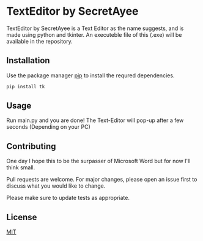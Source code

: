 # TextEditor by SecretAyee

TextEditor by SecretAyee is a Text Editor as the name suggests, and is made using python and tkinter. An executeble file of this (.exe) will be available in the repository.

## Installation

Use the package manager [pip](https://pip.pypa.io/en/stable/) to install the requred dependencies.

```bash
pip install tk
```

## Usage

Run main.py and you are done! The Text-Editor will pop-up after a few seconds (Depending on your PC)

## Contributing
One day I hope this to be the surpasser of Microsoft Word but for now I'll think small.

Pull requests are welcome. For major changes, please open an issue first to discuss what you would like to change.

Please make sure to update tests as appropriate.

## License
[MIT](https://choosealicense.com/licenses/mit/)
